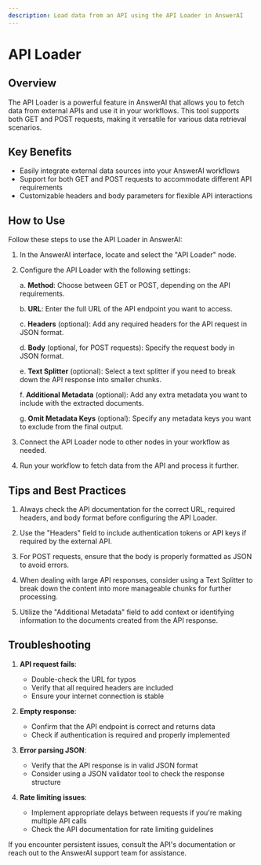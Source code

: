 ```yaml
---
description: Load data from an API using the API Loader in AnswerAI
---
```


# API Loader

## Overview

The API Loader is a powerful feature in AnswerAI that allows you to fetch data from external APIs and use it in your workflows. This tool supports both GET and POST requests, making it versatile for various data retrieval scenarios.

## Key Benefits

- Easily integrate external data sources into your AnswerAI workflows
- Support for both GET and POST requests to accommodate different API requirements
- Customizable headers and body parameters for flexible API interactions

## How to Use

Follow these steps to use the API Loader in AnswerAI:

1. In the AnswerAI interface, locate and select the "API Loader" node.
2. Configure the API Loader with the following settings:

   a. **Method**: Choose between GET or POST, depending on the API requirements.

   b. **URL**: Enter the full URL of the API endpoint you want to access.

   c. **Headers** (optional): Add any required headers for the API request in JSON format.

   d. **Body** (optional, for POST requests): Specify the request body in JSON format.

   e. **Text Splitter** (optional): Select a text splitter if you need to break down the API response into smaller chunks.

   f. **Additional Metadata** (optional): Add any extra metadata you want to include with the extracted documents.

   g. **Omit Metadata Keys** (optional): Specify any metadata keys you want to exclude from the final output.

3. Connect the API Loader node to other nodes in your workflow as needed.

4. Run your workflow to fetch data from the API and process it further.

<!-- TODO: Screenshot of the API Loader node configuration interface -->

## Tips and Best Practices

1. Always check the API documentation for the correct URL, required headers, and body format before configuring the API Loader.

2. Use the "Headers" field to include authentication tokens or API keys if required by the external API.

3. For POST requests, ensure that the body is properly formatted as JSON to avoid errors.

4. When dealing with large API responses, consider using a Text Splitter to break down the content into more manageable chunks for further processing.

5. Utilize the "Additional Metadata" field to add context or identifying information to the documents created from the API response.

## Troubleshooting

1. **API request fails**:
   - Double-check the URL for typos
   - Verify that all required headers are included
   - Ensure your internet connection is stable

2. **Empty response**:
   - Confirm that the API endpoint is correct and returns data
   - Check if authentication is required and properly implemented

3. **Error parsing JSON**:
   - Verify that the API response is in valid JSON format
   - Consider using a JSON validator tool to check the response structure

4. **Rate limiting issues**:
   - Implement appropriate delays between requests if you're making multiple API calls
   - Check the API documentation for rate limiting guidelines

If you encounter persistent issues, consult the API's documentation or reach out to the AnswerAI support team for assistance.

